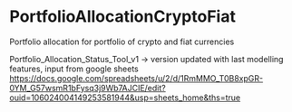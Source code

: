 # PortfolioAllocationCryptoFiat
Portfolio allocation for portfolio of crypto and fiat currencies

Portfolio_Allocation_Status_Tool_v1 -> version updated with last modelling features, input from google sheets https://docs.google.com/spreadsheets/u/2/d/1RmMMO_T0B8xpGR-0YM_G57wsmR1bFysq3j9Wb7AJCIE/edit?ouid=106024004149253581944&usp=sheets_home&ths=true
